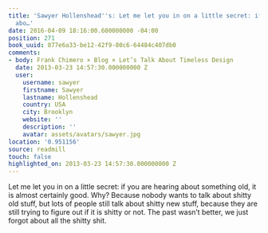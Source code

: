 ```yaml
---
title: 'Sawyer Hollenshead''s: Let me let you in on a little secret: if you are hearing
  abo…'
date: 2016-04-09 18:16:00.600000000 -04:00
position: 271
book_uuid: 877e6a33-be12-42f9-80c6-64484c407db0
comments:
- body: Frank Chimero × Blog × Let’s Talk About Timeless Design
  date: 2013-03-23 14:57:30.000000000 Z
  user:
    username: sawyer
    firstname: Sawyer
    lastname: Hollenshead
    country: USA
    city: Brooklyn
    website: ''
    description: ''
    avatar: assets/avatars/sawyer.jpg
location: '0.951156'
source: readmill
touch: false
highlighted_on: 2013-03-23 14:57:30.000000000 Z
---
```


Let me let you in on a little secret: if you are hearing about something old, it is almost certainly good. Why? Because nobody wants to talk about shitty old stuff, but lots of people still talk about shitty new stuff, because they are still trying to figure out if it is shitty or not. The past wasn’t better, we just forgot about all the shitty shit.